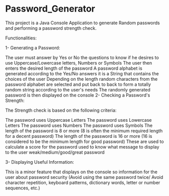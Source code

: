 # Password_Generator
This project is a Java Console Application to generate Random passwords and performing a password strength check.

Functionalities:

1- Generating a Password:

The user must answer by Yes or No the questions to know if he desires to use Uppercase/Lowercase letters, Numbers or Symbols
The user then enters the desired length of the password
A password alphabet is generated according to the Yes/No answers it is a String that contains the choices of the user
Depending on the length random characters from the password alphabet are selected and put back to back to form a totally random string according to the user's needs
The randomly generated password is then displayed on the console
2- Checking a Password's Strength:

The Strength check is based on the following criteria:

The password uses Uppercase Letters
The password uses Lowercase Letters
The password uses Numbers
The password uses Symbols
The length of the password is 8 or more (8 is often the minimum required length for a decent password)
The length of the password is 16 or more (16 is considered to be the minimum length for good password)
These are used to calculate a score for the password used to know what message to display to the user weak/medium/good/great password

3- Displaying Useful Information:

This is a minor feature that displays on the console so information for the user about password security (Avoid using the same password twice/ Avoid character repetition, keyboard patterns, dictionary words, letter or number sequences, etc.)
